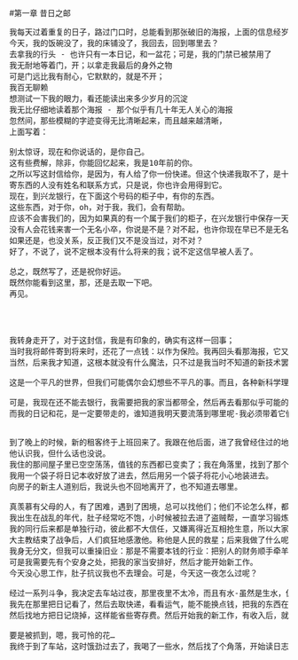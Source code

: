 
#第一章 昔日之邮


<pre>
我每天过着重复的日子，路过门口时，总能看到那张破旧的海报，上面的信息经岁月的风雨，已模不可辨。
今天，我的饭碗没了，我的床铺没了，我回去，回到哪里去？
去拿我的行头 - 也许只有一本日记，和一盆花；可是，我的门禁已被禁用了
我无耐地等着门，开；以拿走我最后的身外之物
可是门远比我有耐心，它默默的，就是不开；
我百无聊赖
想测试一下我的眼力，看还能读出来多少岁月的沉淀
我无比仔细地读着那个海报 - 那个似乎有几十年无人关心的海报
忽然间，那些模糊的字迹变得无比清晰起来，而且越来越清晰，
上面写着：

别太惊讶，现在和你说话的，是你自己。
这有些费解，除非，你能回忆起来，我是10年前的你。
之所以写这封信给你，是因为，有人给了你一份快递。但这个快递我取不了，是十年后才能到达的快递。
寄东西的人没有姓名和联系方式，只是说，你也许会用得到它。
现在，到兴龙银行，在下面这个号码的柜子中，有你的东西。
这些东西，对于你，oh，对于我，我们，会有帮助。
应该不会害我们的，因为如果真的有一个属于我们的柜子，在兴龙银行中保存一天，也需要很多钱。
没有人会花钱来害一个无名小卒，你说是不是？对不起，也许你现在早已不是无名小卒，那我恭喜你。
如果还是，也没关系，反正我们又不是没当过，对不对？
好了，不说了，说不定根本没有什么将来的我；说不定这信早被人丢了。

总之，既然写了，还是祝你好运。
既然你能看到这里，那，还是去取一下吧。
再见。




我转身走开了，对于这封信，我是有印象的，确实有这样一回事；
当时我将邮件寄到将来时，还花了一点钱：以作为保险。我再回头看那海报，它又恢复了岁月的沧桑，什么也识别不出来了。
当然，后来我才知道，这根本就没有什么魔法，只不过是我当时不知道的新技术罢了。

这是一个平凡的世界，但我们可能偶尔会幻想些不平凡的事。而且，各种新科学理念、新技术手段确实也层出不穷，让人眼花缭乱。有时，街上会出现一个上古的斗士，人们也不以为怪。可能真的快成了魔法的世界了，我巴不得呢；

可是，我现在还不能去银行，我需要把我的家当都带全，然后再去看那似乎可能的快递-那必竟是不可靠的东西。
而我的日记和花，是一定要带走的，谁知道我明天要流落到哪里呢-我必须带着它们一起。


到了晚上的时候，新的租客终于上班回来了。我跟在他后面，进了我曾经住过的地方。
他认识我，但什么话也没说。
我住的那间屋子里已空空荡荡，值钱的东西都已变卖了；我在角落里，找到了那个原来放在床底下的纸箱，里面有一些书，纸张，和我的日记；我无法都带走它们，也啥不得扔下它们；我准备找个地方，看一遍后将它们烧掉。那盆花不大，是一盆金线蕨；这种东西极难开花，但如果开花的话，传说会发出各种各样的光。我没指望它开花，只是我喜欢它的绿色。
我用一个袋子将日记本收好放了进去，然后用另一个袋子将花小心地装进去。
向房子的新主人道别后，我说头也不回地离开了，也不知道去哪里。

真羡慕有父母的人，有了困难，遇到了困境，总可以找他们；他们不论怎么样，都会给帮忙；
我出生在战乱的年代，肚子经常吃不饱，小时候被拉去进了盗贼帮，一直学习锻炼从别人那里不需要麻烦他们同意替他们看管、使用一些东西的技术。身边没有知心的朋友。
我的同行后来都是单独行动，彼此都不大信任，又嫌离得近互相抢生意，所以大家都越走越远，后来就谁也找不到谁了。
大主教结束了战争后，人们疯狂地感激他。称他是人民的救星；后来我做了什么呢？我有些想不清了，肚子里的咕咕声倒是越来越清晰了。
我身无分文，但我可以重操旧业：那是不需要本钱的行业：把别人的财务顺手牵羊。
可是我需要先有个安身之处，把我的家当安排好，然后才能开始新工作。
今天没心思工作，肚子抗议我也不去理会。可是，今天这一夜怎么过呢？

经过一系列斗争，我决定去车站过夜，那里夜里不太冷，而且有水-虽然是生水，但总比没有强。其实也有熟水，只不过我没有容器，就不去奢望了。
我先在那里把日记看了，然后去取快递，看看运气，能不能换点钱，把我的东西在车站寄存一下。
然后找地方把日记烧掉，这样能省些寄存费。然后开始我的新工作，有收入后，就可以买些吃的用的，然后再考虑提高工作成绩，然后在引起安防人员足够注意前，取走我的东西，坐车去另一个城市去工作。

要是被抓到，嗯，我可怜的花…
我终于到了车站，这时饿劲过去了，我喝了一些水，然后找了个角落，开始读日志；后来饿意又来了，还很困，就不知不觉睡着了…
</pre>